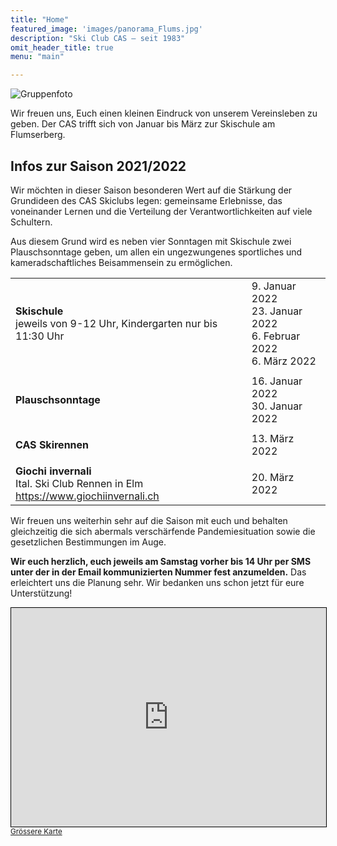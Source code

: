 ```yaml
---
title: "Home"
featured_image: 'images/panorama_Flums.jpg'
description: "Ski Club CAS – seit 1983"
omit_header_title: true
menu: "main"

---
```


![Gruppenfoto](/images/CAS-Flums-040318-494-1024x684.jpg)

<p class="tl">
Wir freuen uns, Euch einen kleinen Eindruck von unserem Vereinsleben
zu geben. Der CAS trifft sich von Januar bis März zur Skischule am
Flumserberg.
</p>

<p>
<h2>Infos zur Saison 2021/2022</h2>

<p class="tl">
Wir möchten in dieser Saison besonderen Wert auf die Stärkung der
Grundideen des CAS Skiclubs legen: gemeinsame Erlebnisse, das
voneinander Lernen und die Verteilung der Verantwortlichkeiten auf
viele Schultern.
</p>

<p class="tl">
Aus diesem Grund wird es neben vier Sonntagen mit Skischule zwei 
Plauschsonntage geben, um allen ein ungezwungenes sportliches und 
kameradschaftliches Beisammensein zu ermöglichen.
</p>

<div width=100%">
<table class="ba b--blue bw1" style="width:100%";>

<tr><td class="tl"><strong>Skischule</strong><br />jeweils von 9-12 Uhr, Kindergarten nur bis 11:30 Uhr</td><td class="tl">9. Januar 2022<br />23. Januar 2022<br />6. Februar 2022<br />6. März 2022</td></tr>

<tr><td colspan="2" class="bb bw1 b--blue"></td></tr>

<tr><td class="tl"><strong>Plauschsonntage</strong></td><td class="tl">16. Januar 2022<br />30. Januar 2022</td></tr>

<tr><td colspan="2" class="bb bw1 b--blue"></td></tr>

<tr><td class="tl"><strong>CAS Skirennen</strong></td><td class="tl">13. März 2022</td></tr>

<tr><td colspan="2" class="bb bw1 b--blue"></td></tr>

<tr><td class="tl"><strong>Giochi invernali</strong><br />
Ital. Ski Club Rennen in Elm<br />
<a href="https://www.giochiinvernali.ch">https://www.giochiinvernali.ch</href></td>
<td class="tl">20. März 2022</td></tr>

</table>

<p class="tl">Wir freuen uns weiterhin sehr auf die Saison mit euch und behalten 
gleichzeitig die sich abermals verschärfende Pandemiesituation sowie die 
gesetzlichen Bestimmungen im Auge.</p>

<p class="tl"><strong>Wir euch herzlich, euch jeweils am Samstag vorher bis 14
Uhr per SMS unter der in der Email kommunizierten Nummer fest
anzumelden.</strong> Das erleichtert uns die Planung sehr. Wir bedanken uns
schon jetzt für eure Unterstützung!</p>

</div>

<p>
<iframe width="100%" height="350" frameborder="0" scrolling="no"
marginheight="0" marginwidth="0"
src="https://www.openstreetmap.org/export/embed.html?bbox=9.279053807258608%2C47.092545465235496%2C9.282889366149904%2C47.094112228500435&amp;layer=mapnik&amp;marker=47.09332885262972%2C9.280971586704254"
style="border: 1px solid black"></iframe><br/><small><a
href="https://www.openstreetmap.org/?mlat=47.09333&amp;mlon=9.28097#map=19/47.09333/9.28097&amp;layers=N">Grössere
Karte</a></small>
</p>

